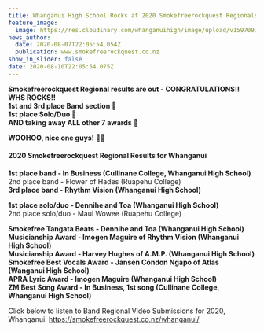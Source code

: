 ```yaml
---
title: Whanganui High School Rocks at 2020 Smokefreerockquest Regionals
feature_image:
  image: https://res.cloudinary.com/whanganuihigh/image/upload/v1597097171/News/116785207_3201655596538254_2927066604022053747_o.jpg
news_author:
  date: 2020-08-07T22:05:54.054Z
  publication: www.smokefreerockquest.co.nz
show_in_slider: false
date: 2020-08-10T22:05:54.075Z
---
```

**Smokefreerockquest Regional results are out - CONGRATULATIONS!!  
WHS ROCKS!!  
1st and 3rd place Band section  👏  
1st place Solo/Duo  👏  
AND taking away ALL other 7 awards** 👏  

**WOOHOO, nice one guys!**  🎉🎉

#### 2020 Smokefreerockquest Regional Results for Whanganui

**1st place band - In Business (Cullinane College, Whanganui High School)**  
2nd place band - Flower of Hades (Ruapehu College)  
**3rd place band - Rhythm Vision (Whanganui High School)**

**1st place solo/duo - Dennihe and Toa (Whanganui High School)**  
2nd place solo/duo - Maui Wowee (Ruapehu College)

**Smokefree Tangata Beats - Dennihe and Toa (Whanganui High School)**  
**Musicianship Award - Imogen Maguire of Rhythm Vision (Whanganui High School)**  
**Musicianship Award - Harvey Hughes of A.M.P. (Whanganui High School)**  
**Smokefree Best Vocals Award - Jansen Condon Ngapo of Atlas (Wanganui High School)**  
**APRA Lyric Award - Imogen Maguire (Whanganui High School)**  
**ZM Best Song Award - In Business, 1st song (Cullinane College, Whanganui High School)**

Click below to listen to Band Regional Video Submissions for 2020, Whanganui:
https://smokefreerockquest.co.nz/whanganui/